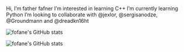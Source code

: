 Hi, I’m father fafner
I’m interested in learning C++
I’m currently learning Python
I’m looking to collaborate with @jexlor, @sergisanodze, @Groundmann and @dreadkn16ht



![fofane's GitHub stats](https://github-readme-stats.vercel.app/api/top-langs/?username=fofane&layout=compact&theme=radical)



![fofane's GitHub stats](https://github-readme-stats.vercel.app/api?username=fofane&show_icons=true&theme=radical)
